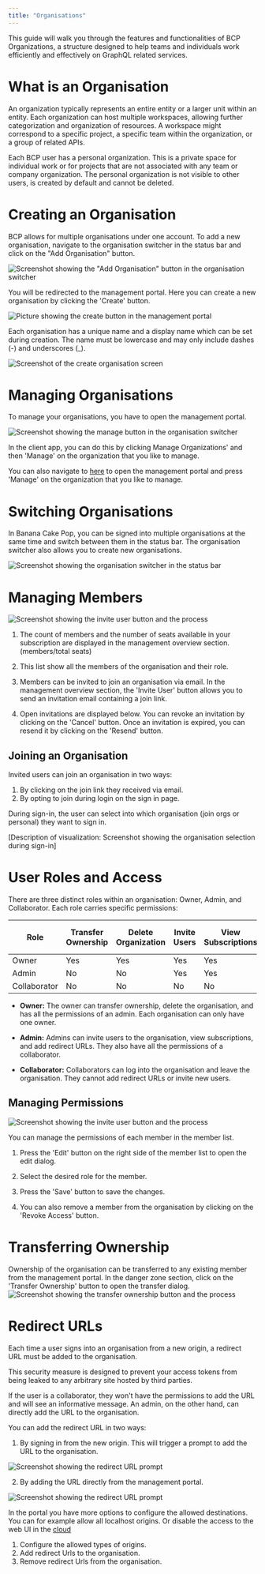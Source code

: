 ```yaml
---
title: "Organisations"
---
```

This guide will walk you through the features and functionalities of BCP Organizations, a structure designed to help teams and individuals work efficiently and effectively on GraphQL related services.

# What is an Organisation
 An organization typically represents an entire entity or a larger unit within an entity. Each organization can host multiple workspaces, allowing further categorization and organization of resources. A workspace might correspond to a specific project, a specific team within the organization, or a group of related APIs. 

Each BCP user has a personal organization. This is a private space for individual work or for projects that are not associated with any team or company organization. The personal organization is not visible to other users, is created by default and cannot be deleted. 

# Creating an Organisation

BCP allows for multiple organisations under one account. To add a new organisation, navigate to the organisation switcher in the status bar and click on the "Add Organisation" button.

![Screenshot showing the "Add Organisation" button in the organisation switcher](images/create-0.png)

You will be redirected to the management portal. Here you can create a new organisation by clicking the 'Create' button.

![Picture showing the create button in the management portal](images/create-1.png)

Each organisation has a unique name and a display name which can be set during creation. 
The name must be lowercase and may only include dashes (-) and underscores (_).

![Screenshot of the create organisation screen](images/create-2.png)

# Managing Organisations
To manage your organisations, you have to open the management portal. 

![Screenshot showing the manage button in the organisation switcher](images/manage-0.png)

In the client app, you can do this by clicking Manage Organizations'  and then 'Manage' on the organization that you like to manage.

You can also navigate to [here](https://identity.chillicream.com/Organizations) to open the management portal and press 'Manage' on the organization that you like to manage.


# Switching Organisations
In Banana Cake Pop, you can be signed into multiple organisations at the same time and switch between them in the status bar. The organisation switcher also allows you to create new organisations. 

![Screenshot showing the organisation switcher in the status bar](images/switch-0.png)

# Managing Members

![Screenshot showing the invite user button and the process](images/members-0.png)

1. The count of members and the number of seats available in your subscription are displayed in the management overview section. (members/total seats)

2. This list show all the members of the organisation and their role.

3. Members can be invited to join an organisation via email. In the management overview section, the 'Invite User' button allows you to send an invitation email containing a join link. 

4. Open invitations are displayed below. You can revoke an invitation by clicking on the 'Cancel' button. Once an invitation is expired, you can resend it by clicking on the 'Resend' button.

## Joining an Organisation
Invited users can join an organisation in two ways:

1. By clicking on the join link they received via email.
1. By opting to join during login on the sign in page.

During sign-in, the user can select into which organisation (join orgs or personal) they want to sign in.

[Description of visualization: Screenshot showing the organisation selection during sign-in]

# User Roles and Access

There are three distinct roles within an organisation: Owner, Admin, and Collaborator. Each role carries specific permissions:

| Role         | Transfer Ownership | Delete Organization | Invite Users | View Subscriptions | Add Redirect URLs |
| ------------ | ------------------ | ------------------- | ------------ | ------------------ | ----------------- |
| Owner        | Yes                | Yes                 | Yes          | Yes                | Yes               |
| Admin        | No                 | No                  | Yes          | Yes                | Yes               |
| Collaborator | No                 | No                  | No           | No                 | No                |

- **Owner:** The owner can transfer ownership, delete the organisation, and has all the permissions of an admin. Each organisation can only have one owner.

- **Admin:** Admins can invite users to the organisation, view subscriptions, and add redirect URLs. They also have all the permissions of a collaborator.

- **Collaborator:** Collaborators can log into the organisation and leave the organisation. They cannot add redirect URLs or invite new users.

## Managing Permissions

![Screenshot showing the invite user button and the process](images/members-1.png)

You can manage the permissions of each member in the member list. 

1. Press the 'Edit' button on the right side of the member list to open the edit dialog.

2. Select the desired role for the member.

3. Press the 'Save' button to save the changes.

4. You can also remove a member from the organisation by clicking on the 'Revoke Access' button.

# Transferring Ownership 

Ownership of the organisation can be transferred to any existing member from the management portal. 
In the danger zone section, click on the 'Transfer Ownership' button to open the transfer dialog.
![Screenshot showing the transfer ownership button and the process](images/danger-zone-0.png)

# Redirect URLs 

Each time a user signs into an organisation from a new origin, a redirect URL must be added to the organisation. 

This security measure is designed to prevent your access tokens from being leaked to any arbitrary site hosted by third parties.

If the user is a collaborator, they won't have the permissions to add the URL and will see an informative message. An admin, on the other hand, can directly add the URL to the organisation. 

You can add the redirect URL in two ways:

1. By signing in from the new origin. This will trigger a prompt to add the URL to the organisation.

![Screenshot showing the redirect URL prompt](images/redirect-0.png)

2. By adding the URL directly from the management portal. 

![Screenshot showing the redirect URL prompt](images/redirect-1.png)

In the portal you have more options to configure the allowed destinations. You can for example allow all localhost origins. Or disable the access to the web UI in the [cloud](https://eat.bananacakepop.com) 

1. Configure the allowed types of origins.
2. Add redirect Urls to the organisation.
3. Remove redirect Urls from the organisation.
